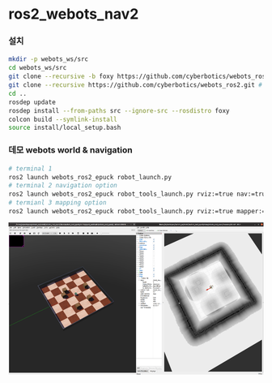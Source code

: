 # ros2_webots_nav2

### **설치** 
```bash
mkdir -p webots_ws/src
cd webots_ws/src
git clone --recursive -b foxy https://github.com/cyberbotics/webots_ros2.git # foxy / webotsR2021b released
git clone --recursive https://github.com/cyberbotics/webots_ros2.git # master / webotsR2022a released
cd ..
rosdep update
rosdep install --from-paths src --ignore-src --rosdistro foxy
colcon build --symlink-install
source install/local_setup.bash
```

### **데모 webots world & navigation**
```bash
# terminal 1
ros2 launch webots_ros2_epuck robot_launch.py
# terminal 2 navigation option
ros2 launch webots_ros2_epuck robot_tools_launch.py rviz:=true nav:=true
# termianl 3 mapping option
ros2 launch webots_ros2_epuck robot_tools_launch.py rviz:=true mapper:=true
```
<img src="img/demo.png" width="600" height="300">
